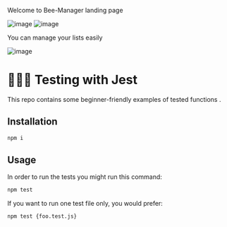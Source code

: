 Welcome to Bee-Manager landing page

![image](https://user-images.githubusercontent.com/117833691/211201214-23499a13-ec94-4b94-8bd7-6c56d733f7cd.png)
![image](https://user-images.githubusercontent.com/117833691/211201256-4974545b-8677-451c-a397-e5cfe531f42e.png)

You can manage your lists easily

![image](https://user-images.githubusercontent.com/117833691/211201304-e2197319-3eeb-4166-97d5-06f445344cc4.png)



# 👩🏻‍🔬 Testing with Jest
This repo contains some beginner-friendly examples of tested functions .

## Installation
``` bash
npm i
```
## Usage
In order to run the tests you might run this command:
```bash
npm test
```
If you want to run one test file only, you would prefer:

```bash
npm test {foo.test.js}
```
